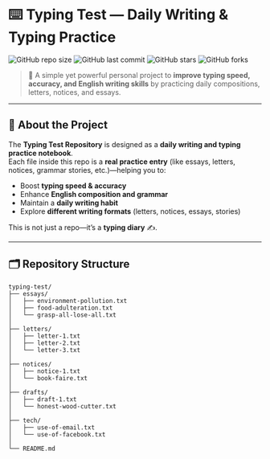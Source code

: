 # ⌨️ Typing Test — Daily Writing & Typing Practice

![GitHub repo size](https://img.shields.io/github/repo-size/ghsjulian/typing-test?color=blue&style=flat-square)
![GitHub last commit](https://img.shields.io/github/last-commit/ghsjulian/typing-test?color=brightgreen&style=flat-square)
![GitHub stars](https://img.shields.io/github/stars/ghsjulian/typing-test?style=social)
![GitHub forks](https://img.shields.io/github/forks/ghsjulian/typing-test?style=social)

> 🚀 A simple yet powerful personal project to **improve typing speed, accuracy, and English writing skills** by practicing daily compositions, letters, notices, and essays.  

---

## 📖 About the Project

The **Typing Test Repository** is designed as a **daily writing and typing practice notebook**.  
Each file inside this repo is a **real practice entry** (like essays, letters, notices, grammar stories, etc.)—helping you to:

- Boost **typing speed & accuracy**
- Enhance **English composition and grammar**
- Maintain a **daily writing habit**
- Explore **different writing formats** (letters, notices, essays, stories)

This is not just a repo—it’s a **typing diary** ✍️.

---

## 🗂 Repository Structure

```text
typing-test/
├── essays/
│   ├── environment-pollution.txt
│   ├── food-adulteration.txt
│   └── grasp-all-lose-all.txt
│
├── letters/
│   ├── letter-1.txt
│   ├── letter-2.txt
│   └── letter-3.txt
│
├── notices/
│   ├── notice-1.txt
│   └── book-faire.txt
│
├── drafts/
│   ├── draft-1.txt
│   └── honest-wood-cutter.txt
│
├── tech/
│   ├── use-of-email.txt
│   └── use-of-facebook.txt
│
└── README.md
